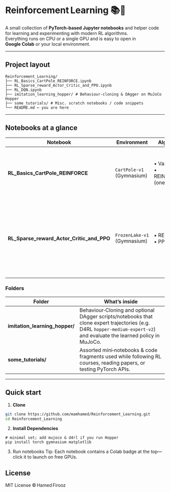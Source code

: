 # Reinforcement Learning 📚🤖

A small collection of **PyTorch‑based Jupyter notebooks** and helper code for learning and experimenting with modern RL algorithms.  
Everything runs on CPU or a single GPU and is easy to open in **Google Colab** or your local environment.

---

## Project layout
```
Reinforcement_Learning/
├── RL_Basics_CartPole_REINFORCE.ipynb
├── RL_Sparse_reward_Actor_Critic_and_PPO.ipynb
├── RL_DQN.ipynb
├── imitation_learning_hopper/ # Behaviour‑cloning & DAgger on MuJoCo Hopper
├── some_tutorials/ # Misc. scratch notebooks / code snippets
└── README.md ← you are here
```

---

## Notebooks at a glance

| Notebook | Environment | Algorithms implemented | Highlights |
|----------|-------------|------------------------|------------|
| **RL_Basics_CartPole_REINFORCE** | `CartPole‑v1` (Gymnasium) | • Vanilla REINFORCE  <br>• REINFORCE + Value Network (one‑step Actor–Critic) | Step‑by‑step policy‑gradient demo, separate Adam optimisers for π and V, returns/advantages computed in pure Python.|
| **RL_Sparse_reward_Actor_Critic_and_PPO** | `FrozenLake‑v1` (Gymnasium) | • REINFORCE + Value Net <br>• PPO with GAE | Shows why sparse rewards break vanilla PG, then stabilises learning with PPO’s clipped objective and Generalised Advantage Estimation. Includes side‑by‑side table comparing REINFORCE vs PPO. |

### Folders

| Folder | What’s inside |
|--------|---------------|
| **imitation_learning_hopper/** | Behaviour‑Cloning and optional DAgger scripts/notebooks that clone expert trajectories (e.g. D4RL `hopper-medium-expert-v2`) and evaluate the learned policy in MuJoCo. |
| **some_tutorials/** | Assorted mini‑notebooks & code fragments used while following RL courses, reading papers, or testing PyTorch APIs. |

---

## Quick start

1. **Clone**

```bash
git clone https://github.com/mamhamed/Reinforcement_Learning.git
cd Reinforcement_Learning
```

2. **Install Dependencies**
```
# minimal set; add mujoco & d4rl if you run Hopper
pip install torch gymnasium matplotlib
```

3. Run notebooks
Tip: Each notebook contains a Colab badge at the top—click it to launch on free GPUs.

## License
MIT License © Hamed Firooz
